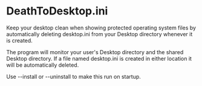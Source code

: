 DeathToDesktop.ini
==================

Keep your desktop clean when showing protected operating system files by automatically deleting desktop.ini from your Desktop directory whenever it is created.

The program will monitor your user's Desktop directory and the shared Desktop directory.  If a file named desktop.ini is created in either location it will be automatically deleted.

Use --install or --uninstall to make this run on startup.